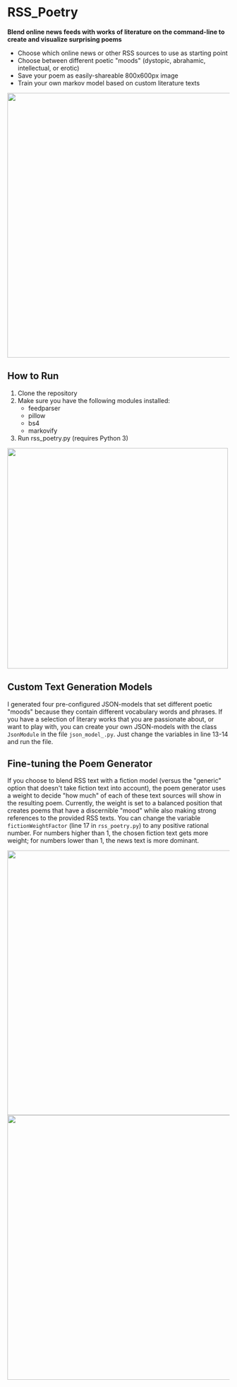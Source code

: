 # RSS_Poetry
**Blend online news feeds with works of literature on the command-line to create and visualize surprising poems**
- Choose which online news or other RSS sources to use as starting point
- Choose between different poetic "moods" (dystopic, abrahamic, intellectual, or erotic)
- Save your poem as easily-shareable 800x600px image
- Train your own markov model based on custom literature texts

<img src="https://github.com/Fabius42/rss_poetry/blob/master/saved_images/nobody-knew.jpg" width=600>

## How to Run
1. Clone the repository
2. Make sure you have the following modules installed:
	- feedparser
	- pillow
	- bs4
	- markovify
3. Run rss_poetry.py (requires Python 3)

<img src="https://github.com/Fabius42/rss_poetry/blob/master/saved_images/command-line.jpg" width=500>

## Custom Text Generation Models
I generated four pre-configured JSON-models that set different poetic "moods" because they contain different vocabulary words and phrases. If you have a selection of literary works that you are passionate about, or want to play with, you can create your own JSON-models with the class `JsonModule` in the file `json_model_.py`. Just change the variables in line 13-14 and run the file.

## Fine-tuning the Poem Generator
If you choose to blend RSS text with a fiction model (versus the "generic" option that doesn't take fiction text into account), the poem generator uses a weight to decide "how much" of each of these text sources will show in the resulting poem. Currently, the weight is set to a balanced position that creates poems that have a discernible "mood" while also making strong references to the provided RSS texts. You can change the variable `fictionWeightFactor` (line 17 in `rss_poetry.py`) to any positive rational number. For numbers higher than 1, the chosen fiction text gets more weight; for numbers lower than 1, the news text is more dominant.

<img src="https://github.com/Fabius42/rss_poetry/blob/master/saved_images/but-us.jpg" width=600>
<img src="https://github.com/Fabius42/rss_poetry/blob/master/saved_images/google-fined.jpg" width=600>
